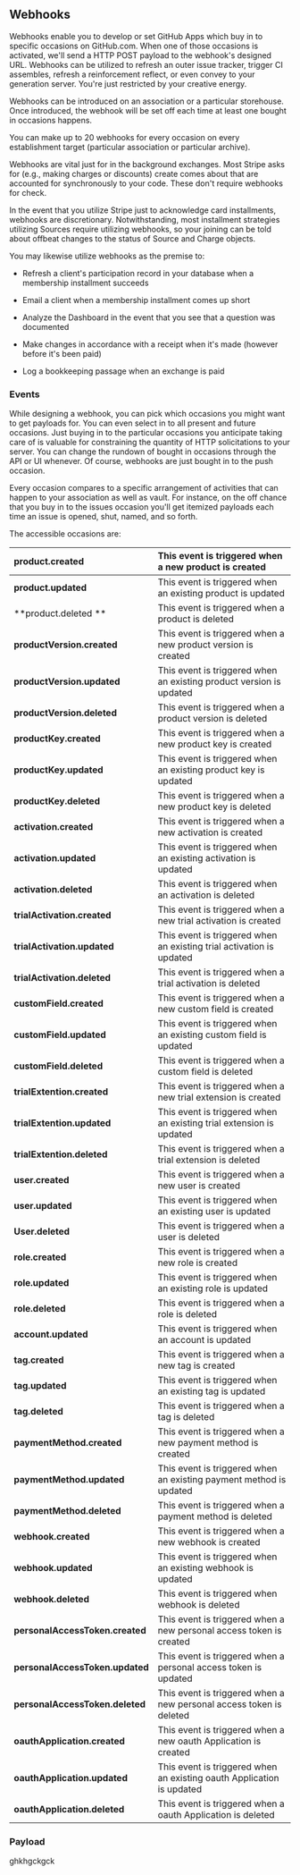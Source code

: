 ## Webhooks

Webhooks enable you to develop or set GitHub Apps which buy in to specific occasions on GitHub.com. When one of those occasions is activated, we'll send a HTTP POST payload to the webhook's designed URL. Webhooks can be utilized to refresh an outer issue tracker, trigger CI assembles, refresh a reinforcement reflect, or even convey to your generation server. You're just restricted by your creative energy.

Webhooks can be introduced on an association or a particular storehouse. Once introduced, the webhook will be set off each time at least one bought in occasions happens.

You can make up to 20 webhooks for every occasion on every establishment target \(particular association or particular archive\).

Webhooks are vital just for in the background exchanges. Most Stripe asks for \(e.g., making charges or discounts\) create comes about that are accounted for synchronously to your code. These don't require webhooks for check.

In the event that you utilize Stripe just to acknowledge card installments, webhooks are discretionary. Notwithstanding, most installment strategies utilizing Sources require utilizing webhooks, so your joining can be told about offbeat changes to the status of Source and Charge objects.

You may likewise utilize webhooks as the premise to:

* Refresh a client's participation record in your database when a membership installment succeeds

* Email a client when a membership installment comes up short

* Analyze the Dashboard in the event that you see that a question was documented

* Make changes in accordance with a receipt when it's made \(however before it's been paid\)

* Log a bookkeeping passage when an exchange is paid

### Events

While designing a webhook, you can pick which occasions you might want to get payloads for. You can even select in to all present and future occasions. Just buying in to the particular occasions you anticipate taking care of is valuable for constraining the quantity of HTTP solicitations to your server. You can change the rundown of bought in occasions through the API or UI whenever. Of course, webhooks are just bought in to the push occasion.

Every occasion compares to a specific arrangement of activities that can happen to your association as well as vault. For instance, on the off chance that you buy in to the issues occasion you'll get itemized payloads each time an issue is opened, shut, named, and so forth.

The accessible occasions are:

| product.created | This event is triggered when a new product is created |
| :--- | :--- |
| **product.updated** | This event is triggered when an existing product is updated |
| **product.deleted    ** | This event is triggered when a product is deleted |
| **productVersion.created** | This event is triggered when a new product version is created |
| **productVersion.updated** | This event is triggered when an existing product version is updated |
| **productVersion.deleted** | This event is triggered when a product version is deleted |
| **productKey.created** | This event is triggered when a new product key is created |
| **productKey.updated** | This event is triggered when an existing product key is updated |
| **productKey.deleted** | This event is triggered when a new product key is deleted |
| **activation.created** | This event is triggered when a new activation is created |
| **activation.updated** | This event is triggered when an existing activation is updated |
| **activation.deleted** | This event is triggered when an activation is deleted |
| **trialActivation.created** | This event is triggered when a new trial activation is created |
| **trialActivation.updated** | This event is triggered when an existing trial activation is updated |
| **trialActivation.deleted** | This event is triggered when a trial activation is deleted |
| **customField.created** | This event is triggered when a new custom field is created |
| **customField.updated** | This event is triggered when an existing custom field is updated |
| **customField.deleted** | This event is triggered when a custom field is deleted |
| **trialExtention.created** | This event is triggered when a new trial extension is created |
| **trialExtention.updated** | This event is triggered when an existing trial extension is updated |
| **trialExtention.deleted** | This event is triggered when a trial extension is deleted |
| **user.created** | This event is triggered when a new user is created |
| **user.updated** | This event is triggered when an existing user is updated |
| **User.deleted** | This event is triggered when a user is deleted |
| **role.created** | This event is triggered when a new role is created |
| **role.updated** | This event is triggered when an existing role is updated |
| **role.deleted** | This event is triggered when a role is deleted |
| **account.updated** | This event is triggered when an  account is updated |
| **tag.created** | This event is triggered when a new tag is created |
| **tag.updated** | This event is triggered when an existing tag is updated |
| **tag.deleted** | This event is triggered when a tag is deleted |
| **paymentMethod.created** | This event is triggered when a new payment method  is created |
| **paymentMethod.updated** | This event is triggered when an existing payment method is updated |
| **paymentMethod.deleted** | This event is triggered when a  payment method is deleted |
| **webhook.created** | This event is triggered when a new webhook is created |
| **webhook.updated** | This event is triggered when an existing webhook is updated |
| **webhook.deleted** | This event is triggered when webhook is deleted |
| **personalAccessToken.created** | This event is triggered when a new personal access token is created |
| **personalAccessToken.updated** | This event is triggered when a  personal access token is updated |
| **personalAccessToken.deleted** | This event is triggered when a new personal access token is deleted |
| **oauthApplication.created** | This event is triggered when a new oauth Application is created |
| **oauthApplication.updated** | This event is triggered when an existing oauth Application is updated |
| **oauthApplication.deleted** | This event is triggered when a  oauth Application is deleted |

### Payload

ghkhgckgck

